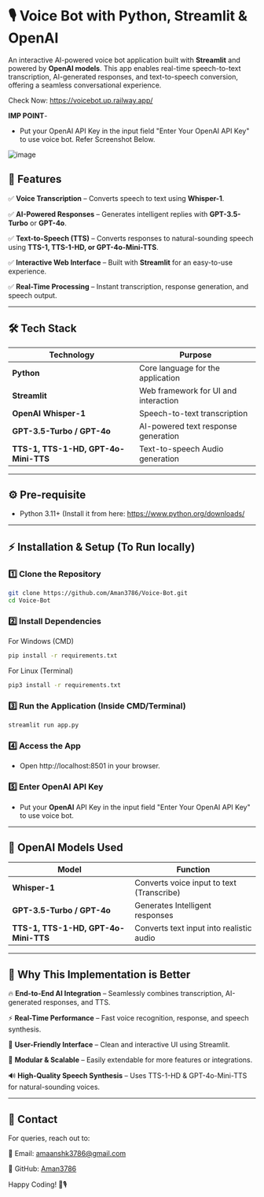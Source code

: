 # :studio_microphone: Voice Bot with Python, Streamlit & OpenAI
An interactive AI-powered voice bot application built with **Streamlit** and powered by **OpenAI models**. This app enables real-time speech-to-text transcription, AI-generated responses, and text-to-speech conversion, offering a seamless conversational experience.

Check Now: https://voicebot.up.railway.app/

**IMP POINT**-
- Put your OpenAI API Key in the input field "Enter Your OpenAI API Key" to use voice bot. Refer Screenshot Below.
  
![image](https://github.com/user-attachments/assets/895f8a5b-a34e-4388-851a-e8aaf196279e)


## :rocket: Features
:white_check_mark: **Voice Transcription** – Converts speech to text using **Whisper-1**.

:white_check_mark: **AI-Powered Responses** – Generates intelligent replies with **GPT-3.5-Turbo** or **GPT-4o**.

:white_check_mark: **Text-to-Speech (TTS)** – Converts responses to natural-sounding speech using **TTS-1, TTS-1-HD, or GPT-4o-Mini-TTS**.

:white_check_mark: **Interactive Web Interface** – Built with **Streamlit** for an easy-to-use experience.

:white_check_mark: **Real-Time Processing** – Instant transcription, response generation, and speech output.

---
## :hammer_and_wrench: Tech Stack
| **Technology**    | **Purpose** |
|--------------|---------|
| **Python**   | Core language for the application |
| **Streamlit** | Web framework for UI and interaction |
| **OpenAI Whisper-1** | Speech-to-text transcription |
| **GPT-3.5-Turbo / GPT-4o** | AI-powered text response generation |
| **TTS-1, TTS-1-HD, GPT-4o-Mini-TTS** | Text-to-speech Audio generation |
---

## :gear: Pre-requisite
- Python 3.11+ (Install it from here: https://www.python.org/downloads/
---

## :zap: Installation & Setup (To Run locally)
### :one: Clone the Repository 
```bash
git clone https://github.com/Aman3786/Voice-Bot.git
cd Voice-Bot
```
### :two: Install Dependencies
For Windows (CMD)
```bash
pip install -r requirements.txt
```
For Linux (Terminal)
```bash
pip3 install -r requirements.txt
```

### :three: Run the Application (Inside CMD/Terminal)
```bash
streamlit run app.py
```
### :four: Access the App
* Open http://localhost:8501 in your browser.

### :five: Enter OpenAI API Key
* Put your **OpenAI** API Key in the input field "Enter Your OpenAI API Key" to use voice bot.
---

## :crystal_ball: OpenAI Models Used
| **Model**    | **Function** |
|--------------|---------|
| **Whisper-1**   | Converts voice input to text (Transcribe) |
| **GPT-3.5-Turbo / GPT-4o** | Generates Intelligent responses |
| **TTS-1, TTS-1-HD, GPT-4o-Mini-TTS** | Converts text input into realistic audio |
---

## :dart: Why This Implementation is Better
:fire: **End-to-End AI Integration** – Seamlessly combines transcription, AI-generated responses, and TTS.

:zap: **Real-Time Performance** – Fast voice recognition, response, and speech synthesis.

:art: **User-Friendly Interface** – Clean and interactive UI using Streamlit.

:arrows_counterclockwise: **Modular & Scalable** – Easily extendable for more features or integrations.

:loud_sound: **High-Quality Speech Synthesis** – Uses TTS-1-HD & GPT-4o-Mini-TTS for natural-sounding voices.

---
## :e-mail: Contact
For queries, reach out to:

:envelope_with_arrow: Email: amaanshk3786@gmail.com

:link: GitHub: [Aman3786](https://github.com/Aman3786)

Happy Coding! :rocket::studio_microphone:
